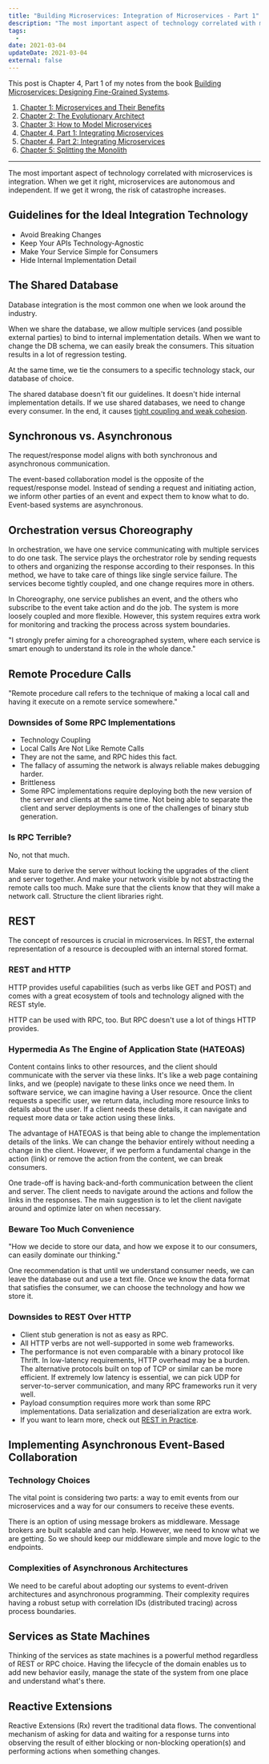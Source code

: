 ```yaml
---
title: "Building Microservices: Integration of Microservices - Part 1"
description: "The most important aspect of technology correlated with microservices is integration. When we get it right, microservices are autonomous and independent. If we get it wrong, the risk of catastrophe increases."
tags:
  -
date: 2021-03-04
updateDate: 2021-03-04
external: false
---
```


This post is Chapter 4, Part 1 of my notes from the book [Building Microservices: Designing Fine-Grained Systems](https://samnewman.io/books/building_microservices/).

1. [Chapter 1: Microservices and Their Benefits](/books/microservices-and-their-benefits/)
2. [Chapter 2: The Evolutionary Architect](/books/the-evolutionary-architect/)
3. [Chapter 3: How to Model Microservices](/books/how-to-model-microservices/)
4. [Chapter 4, Part 1: Integrating Microservices](/books/integrating-microservices-part-1/)
5. [Chapter 4, Part 2: Integrating Microservices](/books/integrating-microservices-part-2/)
6. [Chapter 5: Splitting the Monolith](/books/splitting-the-monolith/)

---

The most important aspect of technology correlated with microservices is integration. When we get it right, microservices are autonomous and independent. If we get it wrong, the risk of catastrophe increases.

## Guidelines for the Ideal Integration Technology

- Avoid Breaking Changes
- Keep Your APIs Technology-Agnostic
- Make Your Service Simple for Consumers
- Hide Internal Implementation Detail

## The Shared Database

Database integration is the most common one when we look around the industry.

When we share the database, we allow multiple services (and possible external parties) to bind to internal implementation details. When we want to change the DB schema, we can easily break the consumers. This situation results in a lot of regression testing.

At the same time, we tie the consumers to a specific technology stack, our database of choice.

The shared database doesn't fit our guidelines. It doesn't hide internal implementation details. If we use shared databases, we need to change every consumer. In the end, it causes [tight coupling and weak cohesion](/books/how-to-model-microservices/).

## Synchronous vs. Asynchronous

The request/response model aligns with both synchronous and asynchronous communication.

The event-based collaboration model is the opposite of the request/response model. Instead of sending a request and initiating action, we inform other parties of an event and expect them to know what to do. Event-based systems are asynchronous.

## Orchestration versus Choreography

In orchestration, we have one service communicating with multiple services to do one task. The service plays the orchestrator role by sending requests to others and organizing the response according to their responses. In this method, we have to take care of things like single service failure. The services become tightly coupled, and one change requires more in others.

In Choreography, one service publishes an event, and the others who subscribe to the event take action and do the job. The system is more loosely coupled and more flexible. However, this system requires extra work for monitoring and tracking the process across system boundaries.

"I strongly prefer aiming for a choreographed system, where each service is smart enough to understand its role in the whole dance."

## Remote Procedure Calls

"Remote procedure call refers to the technique of making a local call and having it execute on a remote service somewhere."

### Downsides of Some RPC Implementations

- Technology Coupling
- Local Calls Are Not Like Remote Calls
- They are not the same, and RPC hides this fact.
- The fallacy of assuming the network is always reliable makes debugging harder.
- Brittleness
- Some RPC implementations require deploying both the new version of the server and clients at the same time. Not being able to separate the client and server deployments is one of the challenges of binary stub generation.

### Is RPC Terrible?

No, not that much.

Make sure to derive the server without locking the upgrades of the client and server together. And make your network visible by not abstracting the remote calls too much. Make sure that the clients know that they will make a network call. Structure the client libraries right.

## REST

The concept of resources is crucial in microservices. In REST, the external representation of a resource is decoupled with an internal stored format.

### REST and HTTP

HTTP provides useful capabilities (such as verbs like GET and POST) and comes with a great ecosystem of tools and technology aligned with the REST style.

HTTP can be used with RPC, too. But RPC doesn't use a lot of things HTTP provides.

### Hypermedia As The Engine of Application State (HATEOAS)

Content contains links to other resources, and the client should communicate with the server via these links. It's like a web page containing links, and we (people) navigate to these links once we need them. In software service, we can imagine having a User resource. Once the client requests a specific user, we return data, including more resource links to details about the user. If a client needs these details, it can navigate and request more data or take action using these links.

The advantage of HATEOAS is that being able to change the implementation details of the links. We can change the behavior entirely without needing a change in the client. However, if we perform a fundamental change in the action (link) or remove the action from the content, we can break consumers.

One trade-off is having back-and-forth communication between the client and server. The client needs to navigate around the actions and follow the links in the responses. The main suggestion is to let the client navigate around and optimize later on when necessary.

### Beware Too Much Convenience

"How we decide to store our data, and how we expose it to our consumers, can easily dominate our thinking."

One recommendation is that until we understand consumer needs, we can leave the database out and use a text file. Once we know the data format that satisfies the consumer, we can choose the technology and how we store it.

### Downsides to REST Over HTTP

- Client stub generation is not as easy as RPC.
- All HTTP verbs are not well-supported in some web frameworks.
- The performance is not even comparable with a binary protocol like Thrift. In low-latency requirements, HTTP overhead may be a burden. The alternative protocols built on top of TCP or similar can be more efficient. If extremely low latency is essential, we can pick UDP for server-to-server communication, and many RPC frameworks run it very well.
- Payload consumption requires more work than some RPC implementations. Data serialization and deserialization are extra work.
- If you want to learn more, check out [REST in Practice](https://www.oreilly.com/library/view/rest-in-practice/9781449383312/).

## Implementing Asynchronous Event-Based Collaboration

### Technology Choices

The vital point is considering two parts: a way to emit events from our microservices and a way for our consumers to receive these events.

There is an option of using message brokers as middleware. Message brokers are built scalable and can help. However, we need to know what we are getting. So we should keep our middleware simple and move logic to the endpoints.

### Complexities of Asynchronous Architectures

We need to be careful about adopting our systems to event-driven architectures and asynchronous programming. Their complexity requires having a robust setup with correlation IDs (distributed tracing) across process boundaries.

## Services as State Machines

Thinking of the services as state machines is a powerful method regardless of REST or RPC choice. Having the lifecycle of the domain enables us to add new behavior easily, manage the state of the system from one place and understand what's there.

## Reactive Extensions

Reactive Extensions (Rx) revert the traditional data flows. The conventional mechanism of asking for data and waiting for a response turns into observing the result of either blocking or non-blocking operation(s) and performing actions when something changes.
